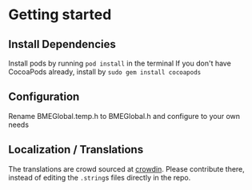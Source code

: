 # Getting started
## Install Dependencies
Install pods by running `pod install` in the terminal
If you don't have CocoaPods already, install by `sudo gem install cocoapods`

## Configuration
Rename BMEGlobal.temp.h to BMEGlobal.h and configure to your own needs

## Localization / Translations
The translations are crowd sourced at [crowdin](crowdin.com/project/bemyeyes). Please contribute there, instead of editing the `.string`s files directly in the repo.

